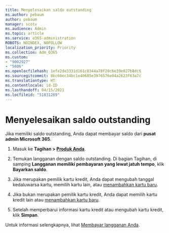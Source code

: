 ```yaml
---
title: Menyelesaikan saldo outstanding
ms.author: pebaum
author: pebaum
manager: scotv
ms.audience: Admin
ms.topic: article
ms.service: o365-administration
ROBOTS: NOINDEX, NOFOLLOW
localization_priority: Priority
ms.collection: Adm_O365
ms.custom:
- "9002927"
- "5606"
ms.openlocfilehash: 1efe2de3331d161c8344a78f28c6e39e027b8dc6
ms.sourcegitcommit: 8bc60ec34bc1e40685e3976576e04a2623f63a7c
ms.translationtype: HT
ms.contentlocale: id-ID
ms.lasthandoff: 04/15/2021
ms.locfileid: "51831269"
---
```

# <a name="settle-an-outstanding-balance"></a>Menyelesaikan saldo outstanding

Jika memiliki saldo outstanding, Anda dapat membayar saldo dari **pusat admin Microsoft 365**.

1. Masuk ke **Tagihan > [Produk Anda](https://go.microsoft.com/fwlink/p/?linkid=842054)**.

2. Temukan langganan dengan saldo outstanding. Di bagian Tagihan, di samping **Langganan memiliki pembayaran yang lewat jatuh tempo**, klik **Bayarkan saldo**.

3. Jika merupakan pemilik kartu kredit, Anda dapat mengubah tanggal kedaluwarsa kartu, memilih kartu lain, atau [menambahkan kartu baru](https://docs.microsoft.com/microsoft-365/commerce/billing-and-payments/manage-payment-methods?view=o365-worldwide).

4. Jika bukan merupakan pemilik kartu kredit, Anda dapat memilih kartu kredit lain atau [menambahkan kartu baru](https://docs.microsoft.com/microsoft-365/commerce/billing-and-payments/manage-payment-methods?view=o365-worldwide).

5. Setelah memperbarui informasi kartu kredit atau mengubah kartu kredit, klik **Simpan**.

Untuk informasi selengkapnya, lihat [Membayar langganan Anda](https://docs.microsoft.com/microsoft-365/commerce/billing-and-payments/pay-for-your-subscription?view=o365-worldwide).
